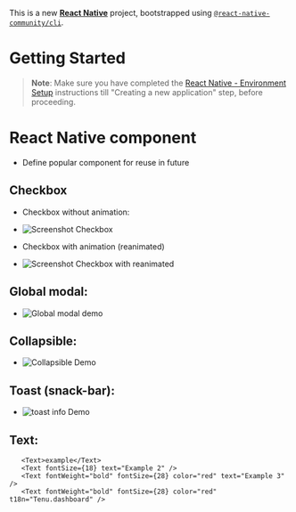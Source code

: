 This is a new [**React Native**](https://reactnative.dev) project, bootstrapped using [`@react-native-community/cli`](https://github.com/react-native-community/cli).

# Getting Started

>**Note**: Make sure you have completed the [React Native - Environment Setup](https://reactnative.dev/docs/environment-setup) instructions till "Creating a new application" step, before proceeding.

# React Native component
 - Define popular component for reuse in future

## Checkbox
 - Checkbox without animation:
 - ![Screenshot Checkbox](https://i.imgur.com/l8YmjB3.gif)

 - Checkbox with animation (reanimated)
 - ![Screenshot Checkbox with reanimated](https://i.imgur.com/CBuXeJm.gif)

## Global modal: 
 - ![Global modal demo](https://i.imgur.com/CILsSgx.gif)

## Collapsible:
 - ![Collapsible Demo](https://i.imgur.com/fMtbGZx.gif)

## Toast (snack-bar): 
 - ![toast info Demo](https://i.imgur.com/gbcUIeZ.gif)

 ## Text:
 ```    
    <Text>example</Text>
    <Text fontSize={18} text="Example 2" />
    <Text fontWeight="bold" fontSize={28} color="red" text="Example 3" />
    <Text fontWeight="bold" fontSize={28} color="red" t18n="Tenu.dashboard" />
```
